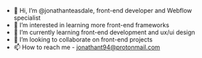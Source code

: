 - 👋 Hi, I’m @jonathanteasdale, front-end developer and Webflow specialist
- 👀 I’m interested in learning more front-end frameworks
- 🌱 I’m currently learning front-end development and ux/ui design
- 💞️ I’m looking to collaborate on front-end projects
- 📫 How to reach me - jonathant94@protonmail.com

<!---
jonathanteasdale/jonathanteasdale is a ✨ special ✨ repository because its `README.md` (this file) appears on your GitHub profile.
You can click the Preview link to take a look at your changes.
--->
